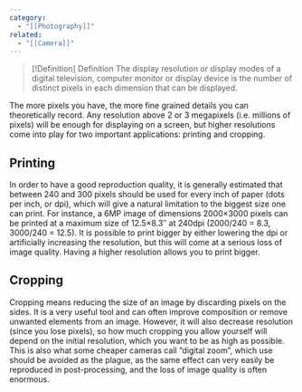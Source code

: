 ```yaml
---
category:
  - "[[Photography]]"
related:
  - "[[Camera]]"
---
```

>[!Definition] Definition
>The display resolution or display modes of a digital television, computer monitor or display device is the number of distinct pixels in each dimension that can be displayed.

The more pixels you have, the more fine grained details you can theoretically record. Any resolution above 2 or 3 megapixels (i.e. millions of pixels) will be enough for displaying on a screen, but higher resolutions come into play for two important applications: printing and cropping.

## Printing

In order to have a good reproduction quality, it is generally estimated that between 240 and 300 pixels should be used for every inch of paper (dots per inch, or dpi), which will give a natural limitation to the biggest size one can print. For instance, a 6MP image of dimensions 2000×3000 pixels can be printed at a maximum size of 12.5×8.3″ at 240dpi (2000/240 = 8.3, 3000/240 = 12.5). It is possible to print bigger by either lowering the dpi or artificially increasing the resolution, but this will come at a serious loss of image quality. Having a higher resolution allows you to print bigger.

## Cropping

Cropping means reducing the size of an image by discarding pixels on the sides. It is a very useful tool and can often improve composition or remove unwanted elements from an image. However, it will also decrease resolution (since you lose pixels), so how much cropping you allow yourself will depend on the initial resolution, which you want to be as high as possible. This is also what some cheaper cameras call “digital zoom”, which use should be avoided as the plague, as the same effect can very easily be reproduced in post-processing, and the loss of image quality is often enormous.